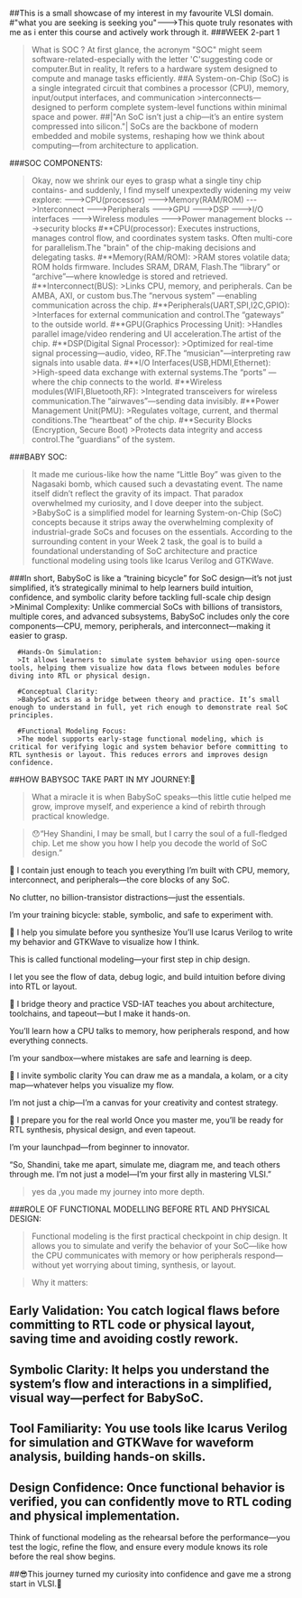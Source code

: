 ##This is a small showcase of my interest in my favourite VLSI domain.
#"what  you are seeking is seeking you"--->This quote truly resonates with me as i enter this course and actively work through  it.
###WEEK 2-part 1 
>What is SOC ?
>At first glance, the acronym "SOC" might seem software-related-especially with the letter 'C'suggesting code or computer.But in reality,
>It refers to a hardware system designed to compute and manage tasks efficiently.
##A System-on-Chip (SoC) is a single integrated circuit that combines a processor (CPU), memory, input/output interfaces, and communication 
    >interconnects—designed to perform complete system-level functions within minimal space and power.
    ##|"An SoC isn’t just a chip—it’s an entire system compressed into silicon."|
>SoCs are the backbone of modern embedded and mobile systems, reshaping how we think about computing—from architecture to application.

###SOC COMPONENTS:
>Okay, now we  shrink our eyes to grasp what a single tiny chip contains- and suddenly, I find myself unexpextedly widening my veiw explore:
>--->CPU(processor)
--->Memory(RAM/ROM)
--->Interconnect
--->Peripherals
--->GPU
--->DSP
--->I/O interfaces
--->Wireless modules
--->Power management blocks
--->security blocks
#**CPU(processor):
   >Executes instructions, manages control flow, and coordinates system tasks. Often multi-core for parallelism.The "brain" of the chip-making decisions
   and delegating tasks.
#**Memory(RAM/ROM):
    >RAM stores volatile data; ROM holds firmware. Includes SRAM, DRAM, Flash.The “library” or “archive”—where knowledge is stored and retrieved.
#**Interconnect(BUS):
     >Links CPU, memory, and peripherals. Can be AMBA, AXI, or custom bus.The  “nervous system” —enabling communication across the chip.
#**Peripherals(UART,SPI,I2C,GPIO): 
     >Interfaces for external communication and control.The “gateways”  to the outside world.
#**GPU(Graphics Processing Unit):
     >Handles parallel image/video rendering and UI acceleration.The artist of the chip.
#**DSP(Digital Signal Processor):
     >Optimized for real-time signal processing—audio, video, RF.The “musician"—interpreting raw signals into usable data.
#**I/O Interfaces(USB,HDMI,Ethernet):
     >High-speed data exchange with external systems.The “ports” —where the chip connects to the world.
#**Wireless modules(WIFI,Bluetooth,RF):
     >Integrated transceivers for wireless communication.The “airwaves”—sending data invisibly.
#**Power Management Unit(PMU):
     >Regulates voltage, current, and thermal conditions.The “heartbeat” of the chip.
#**Security Blocks (Encryption, Secure Boot)
    >Protects data integrity and access control.The “guardians” of the system.

###BABY SOC:
  >It made me curious-like how the name “Little Boy” was given to the Nagasaki bomb, which caused such a devastating event. The name itself didn’t reflect the gravity of its impact. 
   >That paradox overwhelmed my curiosity, and I dove deeper into the subject.
    >BabySoC is a simplified model for learning System-on-Chip (SoC) concepts because it strips away the overwhelming complexity of industrial-grade SoCs and focuses on the essentials.
According to the surrounding content in your Week 2 task, the goal is to build a foundational understanding of SoC architecture and practice functional modeling using tools like Icarus Verilog and GTKWave.

   ###In short, BabySoC is like a “training bicycle” for SoC design—it’s not just simplified, it’s strategically minimal to help learners build intuition, confidence, and symbolic clarity before tackling full-scale chip design
      >Minimal Complexity: Unlike commercial SoCs with billions of transistors, multiple cores, and advanced subsystems, BabySoC includes only the core components—CPU, memory, peripherals, and interconnect—making it easier to grasp.

      #Hands-On Simulation: 
      >It allows learners to simulate system behavior using open-source tools, helping them visualize how data flows between modules before diving into RTL or physical design.

      #Conceptual Clarity: 
      >BabySoC acts as a bridge between theory and practice. It’s small enough to understand in full, yet rich enough to demonstrate real SoC principles.

      #Functional Modeling Focus:
      >The model supports early-stage functional modeling, which is critical for verifying logic and system behavior before committing to RTL synthesis or layout. This reduces errors and improves design confidence.

##HOW BABYSOC TAKE PART IN MY JOURNEY:🤩

>What a miracle it is when BabySoC speaks—this little cutie helped me grow, improve myself, and experience a kind of rebirth through practical knowledge.

>😯“Hey Shandini, I may be small, but I carry the soul of a full-fledged chip. Let me show you how I help you decode the world of SoC design.”

🧠 I contain just enough to teach you everything
I’m built with CPU, memory, interconnect, and peripherals—the core blocks of any SoC.

No clutter, no billion-transistor distractions—just the essentials.

I’m your training bicycle: stable, symbolic, and safe to experiment with.

🧪 I help you simulate before you synthesize
You’ll use Icarus Verilog to write my behavior and GTKWave to visualize how I think.

This is called functional modeling—your first step in chip design.

I let you see the flow of data, debug logic, and build intuition before diving into RTL or layout.

🧩 I bridge theory and practice
VSD-IAT teaches you about architecture, toolchains, and tapeout—but I make it hands-on.

You’ll learn how a CPU talks to memory, how peripherals respond, and how everything connects.

I’m your sandbox—where mistakes are safe and learning is deep.

🎨 I invite symbolic clarity
You can draw me as a mandala, a kolam, or a city map—whatever helps you visualize my flow.

I’m not just a chip—I’m a canvas for your creativity and contest strategy.

🚀 I prepare you for the real world
Once you master me, you’ll be ready for RTL synthesis, physical design, and even tapeout.

I’m your launchpad—from beginner to innovator.

“So, Shandini, take me apart, simulate me, diagram me, and teach others through me. I’m not just a model—I’m your first ally in mastering VLSI.”

>yes da ,you made my journey into more depth.

###ROLE OF FUNCTIONAL MODELLING BEFORE RTL AND PHYSICAL DESIGN:
>Functional modeling is the first practical checkpoint in chip design. It allows you to simulate and verify the behavior of your SoC—like how the CPU communicates with memory or how peripherals respond—without yet worrying about timing, synthesis, or layout.

>Why it matters:
## Early Validation: You catch logical flaws before committing to RTL code or physical layout, saving time and avoiding costly rework.

## Symbolic Clarity: It helps you understand the system’s flow and interactions in a simplified, visual way—perfect for BabySoC.

## Tool Familiarity: You use tools like Icarus Verilog for simulation and GTKWave for waveform analysis, building hands-on skills.

## Design Confidence: Once functional behavior is verified, you can confidently move to RTL coding and physical implementation.

Think of functional modeling as the rehearsal before the performance—you test the logic, refine the flow, and ensure every module knows its role before the real show begins.



##😎This journey turned my curiosity into confidence and gave me a strong start in VLSI.🎈


